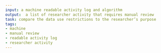 ```yaml
---
input: a machine readable activity log and algorithm
output:  a list of researcher activity that requires manual review
task: compare the data use restrictions to the researcher’s purpose
tags:
- machine
- manual review
- readable activity log
- researcher activity
---
```

